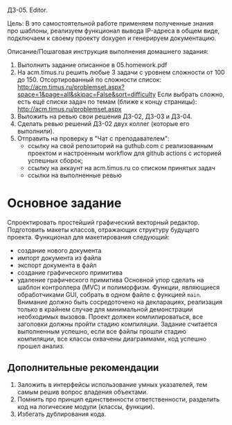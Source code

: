 ДЗ-05. Editor.

Цель:
В это самостоятельной работе применяем полученные знания про шаблоны, реализуем функционал вывода IP-адреса в общем виде, подключаем к своему проекту doxygen и генерируем документацию.


Описание/Пошаговая инструкция выполнения домашнего задания:
1. Выполнить задание описанное в 05.homework.pdf
2. На acm.timus.ru решить любые 3 задачи с уровнем сложности от 100 до 150.
Отсортированный по сложности список:
http://acm.timus.ru/problemset.aspx?space=1&page=all&skipac=False&sort=difficulty
Если выбрать сложно, есть ещё списки задач по темам (ближе к концу страницы):
http://acm.timus.ru/problemset.aspx
3. Выложить на ревью свои решения ДЗ-02, ДЗ-03 и ДЗ-04.
4. Сделать ревью решений ДЗ-02 двух коллег (которые его выполнили).
5. Отправить на проверку в "Чат с преподавателем":
   - ссылку на свой репозиторий на guthub.com с реализованным проектом и настроенным workflow для github actions с историей успешных сборок;
   - ссылку на аккаунт на acm.timus.ru со списком принятых задач
   - ссылки на выполненные ревью


# Основное задание
Спроектировать простейший графический векторный редактор. Подготовить макеты классов,
отражающих структуру будущего проекта.
Функционал для макетирования следующий:
- создание нового документа
- импорт документа из файла
- экспорт документа в файл
- создание графического примитива
- удаление графического примитива
  Основной упор сделать на шаблон контроллера (MVC) и полиморфизм. Функции, являющиеся
  обработчиками GUI, собрать в одном файле с функцией `main`.
  Внимание должно быть сосредоточено на декларациях, реализация только в крайнем случае для
  минимальной демонстрации необходимых вызовов. Проект должен компилироваться, все
  заголовки должны пройти стадию компиляции.
  Задание считается выполненным успешно, если все файлы прошли стадию компиляции, все классы
  охвачены диаграммами, код успешно прошел анализ.
## Дополнительные рекомендации
1. Заложить в интерфейсы использование умных указателей, тем самым решив вопрос
   владения объектами.
2. Помнить про принцип единственности ответственности, разделить код на логические
   модули (классы, функции).
3. Избегать дублирования кода.